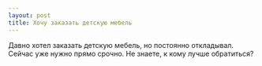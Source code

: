 ```yaml
---
layout: post 
title: Хочу заказать детскую мебель 
--- 
```

Давно хотел заказать детскую мебель, но постоянно откладывал. Сейчас уже нужно прямо срочно. Не знаете, к кому лучше обратиться?